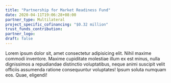 ```yaml
---
title: "Partnership for Market Readiness Fund"
date: 2020-04-11T19:06:28+08:00
partner_type: Multilateral
project_specific_cofinancing: "$0.32 million"
trust_funds_contribution:
partner_logo:
draft: false
---
```


Lorem ipsum dolor sit, amet consectetur adipisicing elit. Nihil maxime commodi inventore. Maxime cupiditate molestiae illum ex est minus, nulla dignissimos a repudiandae distinctio voluptatibus, neque animi suscipit velit officiis assumenda ratione consequuntur voluptates! Ipsum soluta numquam eos. Quae, eligendi!

